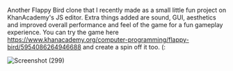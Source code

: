 Another Flappy Bird clone that I recently made as a small little fun project on KhanAcademy's JS editor.
Extra things added are sound, GUI, aesthetics and improved overall performance and feel of the game for a fun gameplay experience.
You can try the game here https://www.khanacademy.org/computer-programming/flappy-bird/5954086264946688 and create a spin off it too. (:

![Screenshot (299)](https://user-images.githubusercontent.com/116943667/224549159-68d81d22-54f0-4cd9-bbc1-950f83b6ab6e.png)

